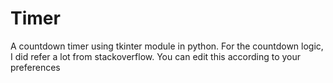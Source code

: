 # Timer
A countdown timer using tkinter module in python.
For the countdown logic, I did refer a lot from stackoverflow. You can edit this according to your preferences
